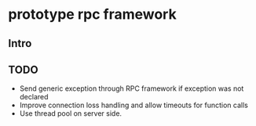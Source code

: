 # prototype rpc framework

## Intro



## TODO

* Send generic exception through RPC framework if exception was not declared
* Improve connection loss handling and allow timeouts for function calls
* Use thread pool on server side.

